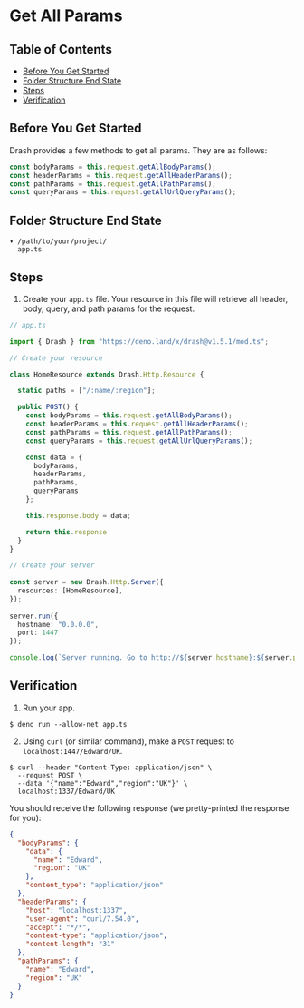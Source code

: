 # Get All Params

## Table of Contents

* [Before You Get Started](#before-you-get-started)
* [Folder Structure End State](#folder-structure-end-state)
* [Steps](#steps)
* [Verification](#verification)

## Before You Get Started

Drash provides a few methods to get all params. They are as follows:

```typescript
const bodyParams = this.request.getAllBodyParams();
const headerParams = this.request.getAllHeaderParams();
const pathParams = this.request.getAllPathParams();
const queryParams = this.request.getAllUrlQueryParams();
```

## Folder Structure End State

```text
▾ /path/to/your/project/
  app.ts
```

## Steps

1. Create your `app.ts` file. Your resource in this file will retrieve all header, body, query, and path params for the request.

  ```typescript
  // app.ts

  import { Drash } from "https://deno.land/x/drash@v1.5.1/mod.ts";

  // Create your resource

  class HomeResource extends Drash.Http.Resource {

    static paths = ["/:name/:region"];

    public POST() {
      const bodyParams = this.request.getAllBodyParams();
      const headerParams = this.request.getAllHeaderParams();
      const pathParams = this.request.getAllPathParams();
      const queryParams = this.request.getAllUrlQueryParams();

      const data = {
        bodyParams,
        headerParams,
        pathParams,
        queryParams
      };

      this.response.body = data;

      return this.response
    }
  }

  // Create your server
   
  const server = new Drash.Http.Server({
    resources: [HomeResource],
  });
   
  server.run({
    hostname: "0.0.0.0",
    port: 1447
  });

  console.log(`Server running. Go to http://${server.hostname}:${server.port}.`);
  ```

## Verification

1. Run your app.

  ```shell
  $ deno run --allow-net app.ts
  ```

2. Using `curl` (or similar command), make a `POST` request to `localhost:1447/Edward/UK`.

  ```text
  $ curl --header "Content-Type: application/json" \
    --request POST \
    --data '{"name":"Edward","region":"UK"}' \
    localhost:1337/Edward/UK
  ```

  You should receive the following response (we pretty-printed the response for you):

  ```json
  {
    "bodyParams": {
      "data": {
        "name": "Edward",
        "region": "UK"
      },
      "content_type": "application/json"
    },
    "headerParams": {
      "host": "localhost:1337",
      "user-agent": "curl/7.54.0",
      "accept": "*/*",
      "content-type": "application/json",
      "content-length": "31"
    },
    "pathParams": {
      "name": "Edward",
      "region": "UK"
    }
  }
  ```